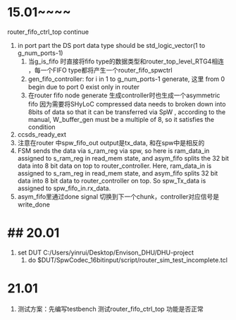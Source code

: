 # 15.01~~~~

router_fifo_ctrl_top continue

1. in port part the DS port data type should be std_logic_vector(1 to g_num_ports-1)
   1. 当g_is_fifo 时直接将fifo type的数据类型和router_top_level_RTG4相连 ，每一个FIFO type都将产生一个router_fifo_spwctrl
   2. gen_fifo_controller: for i in 1 to g_num_ports-1 generate, 这里 from 0 begin due to port 0 exist only in router
   3. 在router fifo node generate 生成controller时也生成一个asymmetric fifo 因为需要将SHyLoC compressed data needs to broken down into 8bits of data so that it can be transferred via SpW , according to the manual, W_buffer_gen must be a multiple of 8, so it satisfies the condition
2. ccsds_ready_ext
3. 注意在router 中spw_fifo_out output是tx_data, 和在spw中是相反的
4. FSM sends the data via s_ram_reg via spw, so here is ram_data_in assigned to s_ram_reg in read_mem state, and asym_fifo splits the 32 bit data into 8 bit data on top to router_controller.
   Here, ram_data_in is assigned to s_ram_reg in read_mem state, and asym_fifo splits 32 bit data into 8 bit data to router_controller on top.
   So spw_Tx_data is assigned to spw_fifo_in.rx_data.
5. asym\_fifo里通过done signal 切换到下一个chunk，controller对应信号是write\_done

# ##  20.01

1. set DUT C:/Users/yinrui/Desktop/Envison_DHU/DHU-project
   1. do $DUT/SpwCodec_16bitinput/script/router_sim_test_incomplete.tcl

# 21.01

1. 测试方案：先编写testbench 测试router_fifo_ctrl_top 功能是否正常

